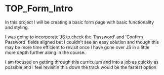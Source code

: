 # TOP_Form_Intro

In this project I will be creating a basic form page with basic functionality and styling.

I was going to incorporate JS to check the 'Password' and 'Confirm Password' fields aligned but I couldn't see an easy solution and though this may be more time efficient to revisit once I have gone over JS in a little more depth further along in the course.

I am focused on getting through this curriculum and into a job as quickly as possible and I feel revisitin this down the track would be the fastest option.